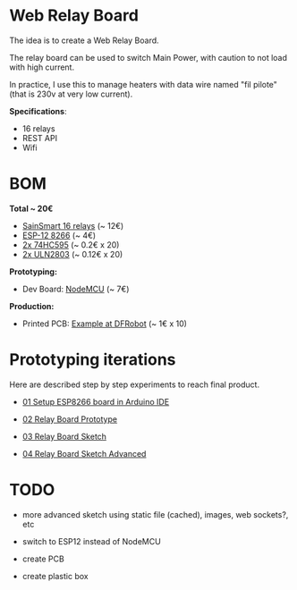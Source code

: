 
# Web Relay Board

The idea is to create a Web Relay Board.

The relay board can be used to switch Main Power, with caution to not load with high current.

In practice, I use this to manage heaters with data wire named "fil pilote" (that is 230v at very low current).

__Specifications__:
- 16 relays
- REST API
- Wifi

# BOM

__Total ~ 20€__

- [SainSmart 16 relays](http://www.sainsmart.com/relay-1/16-channel-12v-relay-module-for-pic-arm-avr-dsp-arduino-msp430-ttl-logic.html) (~ 12€)
- [ESP-12 8266](http://www.ebay.fr/itm/5119-ESP12-E-esp8266-module-wifi-sans-fils-ARDUINO-ESP8266-ESP12E-/191849920712) (~ 4€)
- [2x 74HC595](http://www.ebay.fr/itm/20-x-74HC595-8-bit-Shift-Register-IC-DIP-16-TEXAS-/260843227719) (~ 0.2€ x 20)
- [2x ULN2803](http://www.ebay.fr/itm/20x-ULN2803APG-ULN2803-DIP-18-Transistor-TOSHIBA-DARLINGTON-ARRAYS-Buffer-Driver-/350899601550) (~ 0.12€ x 20)

__Prototyping:__

- Dev Board: [NodeMCU](http://www.ebay.fr/itm/NodeMcu-V3-Lua-WeMos-WiFi-Wireless-Module-CH340-Development-Board-ESP8266-ESP12E-/322164935016) (~ 7€)

__Production:__

- Printed PCB: [Example at DFRobot](https://www.dfrobot.com/index.php?route=product/pcb&product_id=1351) (~ 1€ x 10)


# Prototyping iterations

Here are described step by step experiments to reach final product.

- [01 Setup ESP8266 board in Arduino IDE](iterations/1-setup-arduino-ide-for-esp8266.md)

- [02 Relay Board Prototype](iterations/2-relay-board-prototype.md)

- [03 Relay Board Sketch](iterations/3-relay-board-sketch.md)

- [04 Relay Board Sketch Advanced](iterations/4-relay-board-sketch-2.md)


# TODO

- more advanced sketch using static file (cached), images, web sockets?, etc

- switch to ESP12 instead of NodeMCU

- create PCB

- create plastic box

